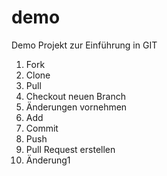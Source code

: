 # demo
Demo Projekt zur Einführung in GIT

1. Fork
2. Clone
3. Pull
4. Checkout neuen Branch
5. Änderungen vornehmen
6. Add
7. Commit
8. Push
9. Pull Request erstellen
10. Änderung1

